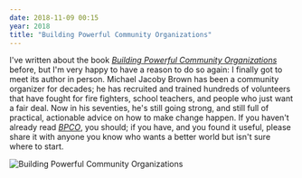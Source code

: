 ```yaml
---
date: 2018-11-09 00:15
year: 2018
title: "Building Powerful Community Organizations"
---
```


I've written about the book *[Building Powerful Community Organizations][bpco]* before,
but I'm very happy to have a reason to do so again:
I finally got to meet its author in person.
Michael Jacoby Brown has been a community organizer for decades;
he has recruited and trained hundreds of volunteers that have fought for
fire fighters, school teachers, and people who just want a fair deal.
Now in his seventies,
he's still going strong,
and still full of practical, actionable advice on how to make change happen.
If you haven't already read *[BPCO][bpco]*, you should;
if you have,
and you found it useful,
please share it with anyone you know
who wants a better world but isn't sure where to start.

<img alt="Building Powerful Community Organizations" src="{{'/files/2018/11/bpco.jpg' | relative_url}}" class="centered">

[bpco]: https://www.amazon.com/Building-Powerful-Community-Organizations-Personal/dp/0977151808/
